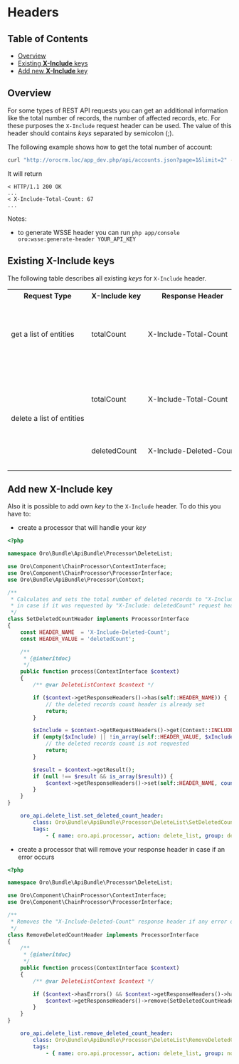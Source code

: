 Headers
=======

Table of Contents
-----------------
 - [Overview](#overview)
 - [Existing **X-Include** keys](#existing-x-include-keys)
 - [Add new **X-Include** key](#add-new-x-include-key)

Overview
--------

For some types of REST API requests you can get an additional information like the total number of records, the number of affected records, etc. For these purposes the `X-Include` request header can be used. The value of this header should contains *keys* separated by semicolon (;).

The following example shows how to get the total number of account:

```bash
curl "http://orocrm.loc/app_dev.php/api/accounts.json?page=1&limit=2" -v --header "X-Include:totalCount" --header "X-WSSE:..."
```

It will return

```
< HTTP/1.1 200 OK
...
< X-Include-Total-Count: 67
...
```

Notes:
- to generate WSSE header you can run `php app/console oro:wsse:generate-header YOUR_API_KEY`

Existing X-Include keys
-----------------------

The following table describes all existing *keys* for `X-Include` header.

<table>
<tr>
    <th nowrap>Request Type</th>
    <th nowrap>X-Include key</th>
    <th nowrap>Response Header</th>
    <th>Description</th>
</tr>
<tr>
	<td nowrap>get a list of entities</td>
	<td nowrap>totalCount</td>
	<td nowrap>X-Include-Total-Count</td>
	<td>Returns the total number of entities. It is calculated based on input filters.</td>
</tr>
<tr>
	<td nowrap rowspan="2">delete a list of entities</td>
	<td nowrap>totalCount</td>
	<td nowrap>X-Include-Total-Count</td>
	<td>Returns the total number of entities. It is calculated based on input filters.</td>
</tr>
<tr>
	<td nowrap>deletedCount</td>
	<td nowrap>X-Include-Deleted-Count</td>
	<td>Returns the number of deleted entities</td>
</tr>
</table>

Add new X-Include key
---------------------

Also it is possible to add own *key* to the `X-Include` header. To do this you have to:

- create a processor that will handle your *key*

```php
<?php

namespace Oro\Bundle\ApiBundle\Processor\DeleteList;

use Oro\Component\ChainProcessor\ContextInterface;
use Oro\Component\ChainProcessor\ProcessorInterface;
use Oro\Bundle\ApiBundle\Processor\Context;

/**
 * Calculates and sets the total number of deleted records to "X-Include-Deleted-Count" response header,
 * in case if it was requested by "X-Include: deletedCount" request header.
 */
class SetDeletedCountHeader implements ProcessorInterface
{
    const HEADER_NAME  = 'X-Include-Deleted-Count';
    const HEADER_VALUE = 'deletedCount';

    /**
     * {@inheritdoc}
     */
    public function process(ContextInterface $context)
    {
        /** @var DeleteListContext $context */

        if ($context->getResponseHeaders()->has(self::HEADER_NAME)) {
            // the deleted records count header is already set
            return;
        }

        $xInclude = $context->getRequestHeaders()->get(Context::INCLUDE_HEADER);
        if (empty($xInclude) || !in_array(self::HEADER_VALUE, $xInclude, true)) {
            // the deleted records count is not requested
            return;
        }

        $result = $context->getResult();
        if (null !== $result && is_array($result)) {
            $context->getResponseHeaders()->set(self::HEADER_NAME, count($result));
        }
    }
}
```

```yaml
    oro_api.delete_list.set_deleted_count_header:
        class: Oro\Bundle\ApiBundle\Processor\DeleteList\SetDeletedCountHeader
        tags:
            - { name: oro.api.processor, action: delete_list, group: delete_data, priority: -10 }
```

- create a processor that will remove your response header in case if an error occurs

```php
<?php

namespace Oro\Bundle\ApiBundle\Processor\DeleteList;

use Oro\Component\ChainProcessor\ContextInterface;
use Oro\Component\ChainProcessor\ProcessorInterface;

/**
 * Removes the "X-Include-Deleted-Count" response header if any error occurs.
 */
class RemoveDeletedCountHeader implements ProcessorInterface
{
    /**
     * {@inheritdoc}
     */
    public function process(ContextInterface $context)
    {
        /** @var DeleteListContext $context */

        if ($context->hasErrors() && $context->getResponseHeaders()->has(SetDeletedCountHeader::HEADER_NAME)) {
            $context->getResponseHeaders()->remove(SetDeletedCountHeader::HEADER_NAME);
        }
    }
}
```

```yaml
    oro_api.delete_list.remove_deleted_count_header:
        class: Oro\Bundle\ApiBundle\Processor\DeleteList\RemoveDeletedCountHeader
        tags:
            - { name: oro.api.processor, action: delete_list, group: normalize_result, priority: 100 }
```
